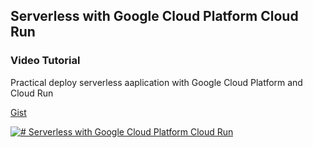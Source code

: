 ## Serverless with Google Cloud Platform Cloud Run

### Video Tutorial

Practical deploy serverless aaplication with Google Cloud Platform and Cloud Run

[Gist](https://gist.github.com/renanlopescoder/c403ae9f6e00ef480c1ab03adae4c28b)

[![# Serverless with Google Cloud Platform Cloud Run](https://i.ytimg.com/vi/YUSOmCBSrw8/hqdefault.jpg?sqp=-oaymwEZCNACELwBSFXyq4qpAwsIARUAAIhCGAFwAQ==&rs=AOn4CLAR6sPE9pLX3xliBBnQiJYgkMMQ0w)](https://youtu.be/YUSOmCBSrw8 "# Serverless with Google Cloud Platform Cloud Run")
